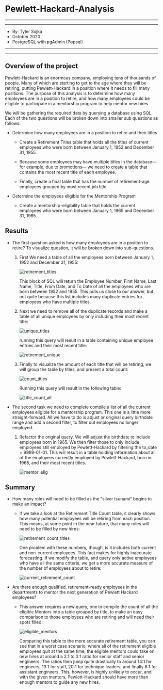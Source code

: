 # Pewlett-Hackard-Analysis

*****
*****

* By: Tyler Sojka
* October 2020
* PostgreSQL with pgAdmin (Popsql)

*****
*****

## Overview of the project

Pewlett-Hackard is an enormous company, employing tens of thousands of people. Many of which are starting to get to the age where they will be retiring, putting Pewlett-Hackard in a position where it needs to fill many positions. The purpose of this analysis is to determine how many employees are in a position to retire, and how many employees could be eligible to participate in a mentorship program to help mentor new hires.

We will be gathering the required data by querying a database using SQL. Each of the two questions will be broken down into smaller sub questions as follows:

* Determine how many employees are in a position to retire and their titles
  * Create a Retirement Titles table that holds all the titles of current employees who were born between January 1, 1952 and December 31, 1955.

  * Because some employees may have multiple titles in the database—for example, due to promotions— we need to create a table that contains the most recent title of each employee.

  * Finally, create a final table that has the number of retirement-age employees grouped by most recent job title.

* Determine the employees eligible for the Mentorship Program
  * Create a mentorship-eligibility table that holds the current employees who were born between January 1, 1965 and December 31, 1965.
  
## Results

* The first question asked is how many employees are in a position to retire? To visualize question, it will be broken down into sub-questions.

   1. First We need a table of all the employees born between January 1, 1952 and December 31, 1955:

        ![retirement_titles](code_screenshots/retirement_titles.png)

        This block of SQL will return the Employee Number, First Name, Last Name, Title, From Date, and To Date of all the employees who are born between 1952 and 1955. This puts us close to our answer, but not quite because this list includes many duplicate entries for employees who have multiple titles.

   2. Next we need to remove all of the duplicate records and make a table of all unique employees by only including their most recent title:

        ![unique_titles](code_screenshots/unique_titles.png)

        running this query will result in a table containing unique employee entries and their most recent title:

        ![retirement_unique](code_screenshots/retirement_unique.png)

   3. Finally to visualize the amount of each title that will be retiring, we will group the table by titles, and present a total count:

        ![count_titles](code_screenshots/emp_titles_group.png)

        Running this query will result in the following table:

        ![title_count_all](code_screenshots/title_count_all.png)

* The second task we need to complete compile a list of all the current employees eligible for a mentorship program. This one is a little more straight-forward. All we have to do is adjust or original query birthdate range and add a second filter, to filter out employees no longer employed.

   1. Refactor the original query. We will adjust the birthdate to include employees born in 1965. We then filter those to only include employees still employed by Pewlett-Hackard by filtering the to_date = 9999-01-01. This will result in a table holding information about all of the employees currently employed by Pewlett-Hackard, born in 1965, and their most recent titles.

        ![mentor_elig](code_screenshots/mentorship_elei.png)

## Summary

* How many roles will need to be filled as the "silver tsunami" begins to make an impact?
  * If we take a look at the Retirement Title Count table, it clearly shows how many potential employees will be retiring from each position. This means, at some point in the near future, that many roles will need to be filled by new hires:
  
    ![retirement_count_titles](code_screenshots/title_count_all.png)

    One problem with these numbers, though, is it includes both current and non-current employees. This fact makes for highly inaccurate forecasting. If we modify the table, and query only active employees who have all the same criteria, we get a more accurate measure of the number of employees about to retire:

    ![current_retirement_count](code_screenshots/current_title_count.png)

* Are there enough qualified, retirement-ready employees in the departments to mentor the next generation of Pewlett Hackard employees?

  * This answer requires a new query, one to compile the count of all the eligible Mentors into a table grouped by title, to make an easy comparison to those employees who are retiring and will need their spots filled:

    ![eligible_mentors](code_screenshots/mentor_title_count.png)

    Comparing this table to the more accurate retirement table, you can see that in a worst case scenario, where all of the retirement eligible employees quit at the same time, the eligible mentors could take on new hires at around a 2:1 to 3:1 ratio for senior staff and senior engineers. The ratios then jump quite drastically to around 14:1 for engineers, 13:1 for staff, 20:1 for technique leaders, and finally 8:1 for assistant engineers. This, however, is highly unlikely to occur, and with the given mentors, Pewlett-Hackard should have more than enough mentors to guide any new hires.
  

